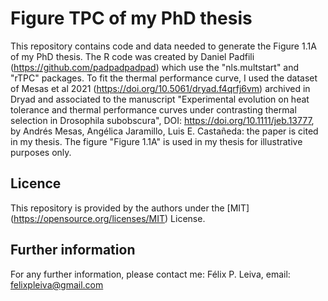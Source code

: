 # Figure TPC of my PhD thesis

This repository contains code and data needed to generate the Figure 1.1A of my PhD thesis. The R code was created by Daniel Padfili (https://github.com/padpadpadpad) which use the "nls.multstart" and "rTPC" packages. To fit the thermal performance curve, I used the dataset of Mesas et al 2021 (https://doi.org/10.5061/dryad.f4qrfj6vm) archived in Dryad and associated to the manuscript "Experimental evolution on heat tolerance and thermal performance curves under contrasting thermal selection in Drosophila subobscura", DOI: https://doi.org/10.1111/jeb.13777, by Andrés Mesas, Angélica Jaramillo, Luis E. Castañeda: the paper is cited in my thesis.
The figure "Figure 1.1A" is used in my thesis for illustrative purposes only.

## Licence
This repository is provided by the authors under the [MIT] (https://opensource.org/licenses/MIT) License.

## Further information
For any further information, please contact me: Félix P. Leiva, email: felixpleiva@gmail.com 

